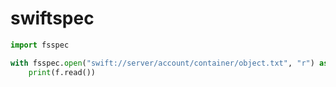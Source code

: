 # swiftspec

```python
import fsspec

with fsspec.open("swift://server/account/container/object.txt", "r") as f:
    print(f.read())
```
